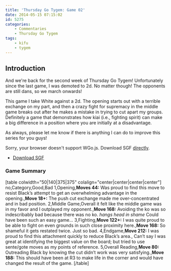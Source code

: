 ```yaml
---
title: 'Thursday Go Tygem: Game 02'
date: 2014-05-15 07:15:02
id: 5275
categories:
	- Commentaries
	- Thursday Go Tygem
tags:
	- kifu
	- tygem
---
```


## Introduction

And we're back for the second week of Thursday Go Tygem! Unfortunately since the last game, I was demoted to 2d. No matter though! The opponents are still dans, so we march onwards!

This game I take White against a 2d. The opening starts out with a terrible exchange on my part, and then a crazy fight for supremacy in the middle game breaks out after he makes a mistake in trying to cut apart my groups. Definitely a game that demonstrates how kiai (i.e., fighting spirit) can make a big difference in a position where you are initially at a disadvantage.

As always, please let me know if there is anything I can do to improve this series for you guys!

<article>
	<section data-wgo="/kifu/2014/2014.05.15-TGT-02.sgf" data-wgo-enablewheel="false" style="width: 100%">
	  <p>Sorry, your browser doesn't support WGo.js. Download SGF <a href="/kifu/2014/2014.05.15-TGT-02.sgf">directly</a>.</p>
	</section>
	<div><ul><li><a href="/kifu/2014/2014.05.15-TGT-02.sgf">Download SGF</a></li></ul></div>
</article>

### Game Summary

[table colwidth="50|140|375|375" colalign="center|center|center|center"]
no,Category,Good,Bad
1,Opening,**Moves 44:** Was proud to find this move to resist Black’s attempt to get an overwhelming advantage in the opening.,**Move 18+:** The push cut exchange made me over-concentrated and in bad position.
2,Middle Game,Overall it felt like the middle game was in my favor and I outplayed my opponent.,**Move 168:** Avoiding the ko was so indescribably bad because there was no ko. *hangs head in shame* Could have been such an easy game...
3,Fighting,**Move 122+:** I was quite proud to be able to fight on even grounds in such close proximity here.,**Move 168:** So shameful it gets restated twice. Just so bad.
4,Endgame,**Move 212:** I was proud to find this attachment quickly to reduce Black’s area., Can’t say I was great at identifying the biggest value on the board; but tried to use sente/gote moves as my points of reference.
5,Overall Reading,**Move 80:** Outreading Black by knowing the cut didn’t work was very satisfying.,**Move 188:** This should have been at R3 to make life in the corner and would have changed the result of the game.
[/table]